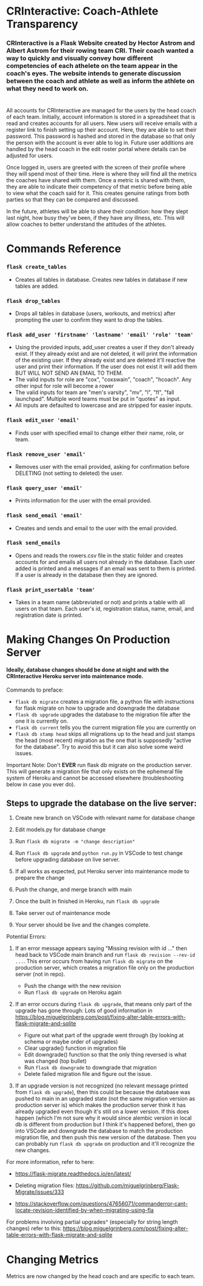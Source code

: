 # CRInteractive: Coach-Athlete Transparency

### CRInteractive is a Flask Website created by Hector Astrom and Albert Astrom for their rowing team CRI. Their coach wanted a way to quickly and visually convey how different competencies of each athelete on the team appear in the coach's eyes. The website intends to generate discussion between the coach and athlete as well as inform the athlete on what they need to work on.

#  
All accounts for CRInteractive are managed for the users by the head coach of each team. Initially, account information is stored in a spreadsheet that is read and creates accounts for all users. New users will receive emails with a register link to finish setting up their account. Here, they are able to set their password. This password is hashed and stored in the database so that only the person with the account is ever able to log in. Future user additions are handled by the head coach in the edit roster portal where details can be adjusted for users. 
  
Once logged in, users are greeted with the screen of their profile where they will spend most of their time. Here is where they will find all the metrics the coaches have shared with them. Once a metric is shared with them, they are able to indicate their competency of that metric before being able to view what the coach said for it. This creates genuine ratings from both parties so that they can be compared and discussed.
  
In the future, athletes will be able to share their condition: how they slept last night, how busy they've been, if they have any illness, etc. This will allow coaches to better understand the attitudes of the athletes.

# Commands Reference
  
### `flask create_tables`
- Creates all tables in database. Creates new tables in database if new tables are added.
### `flask drop_tables`
- Drops all tables in database (users, workouts, and metrics) after prompting the user to confirm they want to drop the tables.
### `flask add_user 'firstname' 'lastname' 'email' 'role' 'team'`
- Using the provided inputs, add_user creates a user if they don't already exist. If they already exist and are not deleted, it will print the information of the existing user. If they already exist and are deleted it'll reactive the user and print their information. If the user does not exist it will add them BUT WILL NOT SEND AN EMAIL TO THEM. 
- The valid inputs for role are "cox", "coxswain", "coach", "hcoach". Any other input for role will become a rower
- The valid inputs for team are "men's varsity", "mv", "l", "fl", "fall launchpad". Multiple word teams must be put in "quotes" as input.
- All inputs are defaulted to lowercase and are stripped for easier inputs.
### `flask edit_user 'email'`
- Finds user with specified email to change either their name, role, or team.
### `flask remove_user 'email'`
- Removes user with the email provided, asking for confirmation before DELETING (not setting to deleted) the user.
### `flask query_user 'email'`
- Prints information for the user with the email provided.
### `flask send_email 'email'`
- Creates and sends and email to the user with the email provided.
### `flask send_emails`
- Opens and reads the rowers.csv file in the static folder and creates accounts for and emails all users not already in the database. Each user added is printed and a messages if an email was sent to them is printed. If a user is already in the database then they are ignored.
### `flask print_usertable 'team'`
- Takes in a team name (abbreviated or not) and prints a table with all users on that team. Each user's id, registration status, name, email, and registration date is printed.


# Making Changes On Production Server
#### Ideally, database changes should be done at night and with the CRInteractive Heroku server into maintenance mode. 
Commands to preface:
  - `flask db migrate` creates a migration file, a python file with instructions for flask migrate on how to upgrade and downgrade the database
  - `flask db upgrade` upgrades the database to the migration file after the one it is currently on.
  - `flask db current` tells you the current migration file you are currently on
  - `flask db stamp head` skips all migrations up to the head and just stamps the head (most recent) migration as the one that is supposedly "active for the database". Try to avoid this but it can also solve some weird issues.
  
  Important Note: Don't **EVER** run flask db migrate on the production server. This will generate a migration file that only exists on the ephemeral file system of Heroku and cannot be accessed elsewhere (troubleshooting below in case you ever do).
  
  ## Steps to upgrade the database on the live server: 
1. Create new branch on VSCode with relevant name for database change

1. Edit models.py for database change

1. Run `flask db migrate -m "change description"`

1. Run `flask db upgrade` and `python run.py` in VSCode to test change before upgrading database on live server. 

1. If all works as expected, put Heroku server into maintenance mode to prepare the change

1. Push the change, and merge branch with main

1. Once the built in finished in Heroku, run `flask db upgrade`

1. Take server out of maintenance mode

1. Your server should be live and the changes complete. 

Potential Errors: 
1. If an error message appears saying "Missing revision with id ..." then head back to VSCode main branch and run `flask db revision --rev-id ...`. This error occurs from having run `flask db migrate` on the production server, which creates a migration file only on the production server (not in repo).

    * Push the change with the new revision
    * Run `flask db upgrade` on Heroku again

1. If an error occurs during `flask db upgrade`, that means only part of the upgrade has gone through: Lots of good information in https://blog.miguelgrinberg.com/post/fixing-alter-table-errors-with-flask-migrate-and-sqlite 

    * Figure out what part of the upgrade went through (by looking at schema or maybe order of upgrades)
    * Clear upgrade() function in migration file
    * Edit downgrade() function so that the only thing reversed is what was changed (top bullet)
    * Run `flask db downgrade` to downgrade that migration
    * Delete failed migration file and figure out the issue.

1. If an upgrade version is not recognized (no relevant message printed from `flask db upgrade`), then this could be because the database was pushed to main in an upgraded state (not the same migration version as production server is) which makes the production server think it has already upgraded even though it's still on a lower version. If this does happen (which I'm not sure why it would since alembic version in local db is different from production but I think it's happened before), then go into VSCode and downgrade the database to match the production migration file, and then push this new version of the database. Then you can probably run `flask db upgrade` on production and it'll recognize the new changes. 


For more information, refer to here:

* https://flask-migrate.readthedocs.io/en/latest/

* Deleting migration files:
  https://github.com/miguelgrinberg/Flask-Migrate/issues/333

* https://stackoverflow.com/questions/47656071/commanderror-cant-locate-revision-identified-by-when-migrating-using-fla

For problems involving partial upgrades^ (especially for string length changes) refer to this:
https://blog.miguelgrinberg.com/post/fixing-alter-table-errors-with-flask-migrate-and-sqlite
  
# Changing Metrics
  
Metrics are now changed by the head coach and are specific to each team. 
